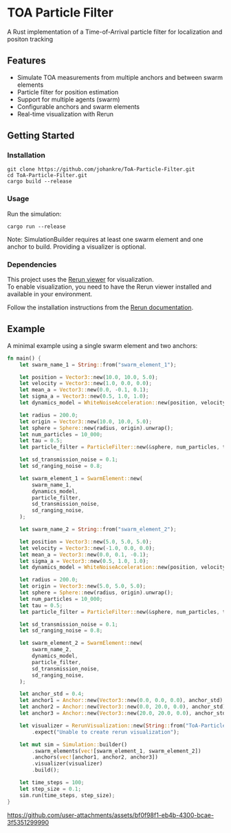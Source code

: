# TOA Particle Filter
A Rust implementation of a Time-of-Arrival particle filter for localization and positon tracking

## Features
- Simulate TOA measurements from multiple anchors and between swarm elements
- Particle filter for position estimation
- Support for multiple agents (swarm)
- Configurable anchors and swarm elements
- Real-time visualization with Rerun

## Getting Started
### Installation
```console
git clone https://github.com/johankre/ToA-Particle-Filter.git
cd ToA-Particle-Filter.git
cargo build --release
```

### Usage
Run the simulation:
```console
cargo run --release
```

Note: SimulationBuilder requires at least one swarm element and one anchor to build. Providing a visualizer is optional.

### Dependencies

This project uses the [Rerun viewer](https://github.com/rerun-io/rerun) for visualization.  
To enable visualization, you need to have the Rerun viewer installed and available in your environment.

Follow the installation instructions from the [Rerun documentation](https://rerun.io/docs/getting-started/installing-viewer).

##  Example

A minimal example using a single swarm element and two anchors:

```rust
fn main() {
    let swarm_name_1 = String::from("swarm_element_1");

    let position = Vector3::new(10.0, 10.0, 5.0);
    let velocity = Vector3::new(1.0, 0.0, 0.0);
    let mean_a = Vector3::new(0.0, -0.1, 0.1);
    let sigma_a = Vector3::new(0.5, 1.0, 1.0);
    let dynamics_model = WhiteNoiseAcceleration::new(position, velocity, mean_a, sigma_a);

    let radius = 200.0;
    let origin = Vector3::new(10.0, 10.0, 5.0);
    let sphere = Sphere::new(radius, origin).unwrap();
    let num_particles = 10_000;
    let tau = 0.5;
    let particle_filter = ParticleFilter::new(&sphere, num_particles, tau);

    let sd_transmission_noise = 0.1;
    let sd_ranging_noise = 0.8;

    let swarm_element_1 = SwarmElement::new(
        swarm_name_1,
        dynamics_model,
        particle_filter,
        sd_transmission_noise,
        sd_ranging_noise,
    );

    let swarm_name_2 = String::from("swarm_element_2");

    let position = Vector3::new(5.0, 5.0, 5.0);
    let velocity = Vector3::new(-1.0, 0.0, 0.0);
    let mean_a = Vector3::new(0.0, 0.1, -0.1);
    let sigma_a = Vector3::new(0.5, 1.0, 1.0);
    let dynamics_model = WhiteNoiseAcceleration::new(position, velocity, mean_a, sigma_a);

    let radius = 200.0;
    let origin = Vector3::new(5.0, 5.0, 5.0);
    let sphere = Sphere::new(radius, origin).unwrap();
    let num_particles = 10_000;
    let tau = 0.5;
    let particle_filter = ParticleFilter::new(&sphere, num_particles, tau);

    let sd_transmission_noise = 0.1;
    let sd_ranging_noise = 0.8;

    let swarm_element_2 = SwarmElement::new(
        swarm_name_2,
        dynamics_model,
        particle_filter,
        sd_transmission_noise,
        sd_ranging_noise,
    );

    let anchor_std = 0.4;
    let anchor1 = Anchor::new(Vector3::new(0.0, 0.0, 0.0), anchor_std);
    let anchor2 = Anchor::new(Vector3::new(0.0, 20.0, 0.0), anchor_std);
    let anchor3 = Anchor::new(Vector3::new(20.0, 20.0, 0.0), anchor_std);

    let visualizer = RerunVisualization::new(String::from("ToA-Particle-Filter"))
        .expect("Unable to create rerun visualization");

    let mut sim = Simulation::builder()
        .swarm_elements(vec![swarm_element_1, swarm_element_2])
        .anchors(vec![anchor1, anchor2, anchor3])
        .visualizer(visualizer)
        .build();

    let time_steps = 100;
    let step_size = 0.1;
    sim.run(time_steps, step_size);
}
```

https://github.com/user-attachments/assets/bf0f98f1-eb4b-4300-bcae-3f5351299990
